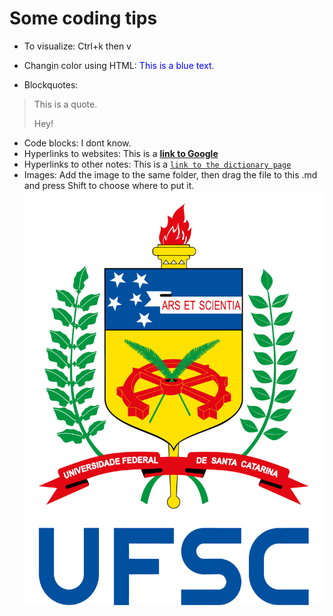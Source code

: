 # Some coding tips

- To visualize: 
Ctrl+k then v

- Changin color using HTML:
<span style="color:blue"> This is a blue text</span>.

- Blockquotes:
> This is a quote.
>
> Hey!
- Code blocks:
I dont know.
- Hyperlinks to websites:
This is a **[link to Google](https://google.com)**
- Hyperlinks to other notes:
This is a [`link to the dictionary page`](#dictionary)
- Images:
Add the image to the same folder, then drag the file to this .md and press Shift to choose where to put it.
![Alt text](vertical_sigla_fundo_claro.png)

